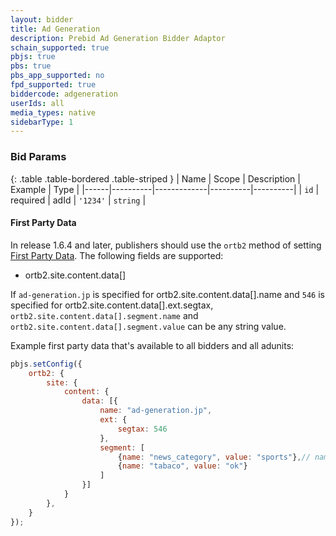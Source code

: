 ```yaml
---
layout: bidder
title: Ad Generation
description: Prebid Ad Generation Bidder Adaptor
schain_supported: true
pbjs: true
pbs: true
pbs_app_supported: no
fpd_supported: true
biddercode: adgeneration
userIds: all
media_types: native
sidebarType: 1
---
```



### Bid Params

{: .table .table-bordered .table-striped }
| Name | Scope    | Description | Example  | Type     |
|------|----------|-------------|----------|----------|
| `id` | required | adId        | `'1234'` | `string` |

#### First Party Data

In release 1.6.4 and later, publishers should use the `ortb2` method of setting [First Party Data](https://docs.prebid.org/features/firstPartyData.html). The following fields are supported:

* ortb2.site.content.data[]

If `ad-generation.jp` is specified for ortb2.site.content.data[].name and `546` is specified for ortb2.site.content.data[].ext.segtax,
`ortb2.site.content.data[].segment.name` and `ortb2.site.content.data[].segment.value` can be any string value.

Example first party data that's available to all bidders and all adunits:

```javascript
pbjs.setConfig({
    ortb2: {
        site: {
            content: {
                data: [{
                    name: "ad-generation.jp",
                    ext: {
                        segtax: 546
                    },
                    segment: [
                        {name: "news_category", value: "sports"},// name and value must be string types
                        {name: "tabaco", value: "ok"}
                    ]
                }]
            }
        },
    }
});
```